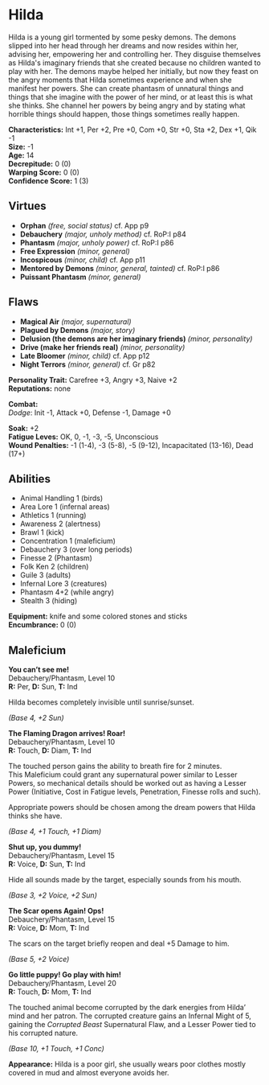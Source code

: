 # Hilda

Hilda is a young girl tormented by some pesky demons. The demons slipped into her head through her dreams and now resides within her, advising her, empowering her and controlling her. They disguise themselves as Hilda's imaginary friends that she created because no children wanted to play with her. The demons maybe helped her initially, but now they feast on the angry moments that Hilda sometimes experience and when she manifest her powers. She can create phantasm of unnatural things and things that she imagine with the power of her mind, or at least this is what she thinks. She channel her powers by being angry and by stating what horrible things should happen, those things sometimes really happen.

**Characteristics:** Int +1, Per +2, Pre +0, Com +0, Str +0, Sta +2, Dex +1, Qik -1  
**Size:** -1  
**Age:** 14  
**Decrepitude:** 0 (0)  
**Warping Score:** 0 (0)  
**Confidence Score:** 1 (3)

## Virtues

- **Orphan** _(free, social status)_ cf. App p9
- **Debauchery** _(major, unholy method)_ cf. RoP:I p84
- **Phantasm** _(major, unholy power)_ cf. RoP:I p86
- **Free Expression** _(minor, general)_
- **Incospicous** _(minor, child)_ cf. App p11
- **Mentored by Demons** _(minor, general, tainted)_ cf. RoP:I p86
- **Puissant Phantasm** _(minor, general)_

## Flaws
- **Magical Air** _(major, supernatural)_
- **Plagued by Demons** _(major, story)_
- **Delusion (the demons are her imaginary friends)** _(minor, personality)_
- **Drive (make her friends real)** _(minor, personality)_
- **Late Bloomer** _(minor, child)_ cf. App p12
- **Night Terrors** _(minor, general)_ cf. Gr p82

**Personality Trait:** Carefree +3, Angry +3, Naive +2   
**Reputations:** none

**Combat:**  
*Dodge*: Init -1, Attack +0, Defense -1, Damage +0  

**Soak:** +2  
**Fatigue Leves:** OK, 0, -1, -3, -5, Unconscious  
**Wound Penalties:** -1 (1-4), -3 (5-8), -5 (9-12), Incapacitated (13-16), Dead (17+)

## Abilities

+ Animal Handling 1 (birds)
+ Area Lore 1 (infernal areas)
+ Athletics 1 (running)
+ Awareness 2 (alertness)
+ Brawl 1 (kick)
+ Concentration 1 (maleficium)
+ Debauchery 3 (over long periods)
+ Finesse 2 (Phantasm)
+ Folk Ken 2 (children)
+ Guile 3 (adults)
+ Infernal Lore 3 (creatures)
+ Phantasm 4+2 (while angry)
+ Stealth 3 (hiding)

**Equipment:** knife and some colored stones and sticks  
**Encumbrance:** 0 (0)

## Maleficium

**You can’t see me!**  
Debauchery/Phantasm, Level 10  
**R:** Per, **D:** Sun, **T:** Ind  

Hilda becomes completely invisible until sunrise/sunset.  

*(Base 4, +2 Sun)*

**The Flaming Dragon arrives! Roar!**  
Debauchery/Phantasm, Level 10  
**R:** Touch, **D:** Diam, **T:** Ind  

The touched person gains the ability to breath fire for 2 minutes.  
This Maleficium could grant any supernatural power similar to Lesser Powers, so mechanical details should be worked out as having a Lesser Power (Initiative, Cost in Fatigue levels, Penetration, Finesse rolls and such).

Appropriate powers should be chosen among the dream powers that Hilda thinks she have.

*(Base 4, +1 Touch, +1 Diam)*

**Shut up, you dummy!**  
Debauchery/Phantasm, Level 15  
**R:** Voice, **D:** Sun, **T:** Ind  
 
Hide all sounds made by the target, especially sounds from his mouth.
 
*(Base 3, +2 Voice, +2 Sun)*

**The Scar opens Again! Ops!**  
Debauchery/Phantasm, Level 15  
**R:** Voice, **D:** Mom, **T:** Ind  
 
The scars on the target briefly reopen and deal +5 Damage to him.

*(Base 5, +2 Voice)*

**Go little puppy! Go play with him!**  
Debauchery/Phantasm, Level 20  
**R:** Touch, **D:** Mom, **T:** Ind  

The touched animal become corrupted by the dark energies from Hilda’ mind and her patron. The corrupted creature gains an Infernal Might of 5, gaining the *Corrupted Beast* Supernatural Flaw, and a Lesser Power tied to his corrupted nature. 

*(Base 10, +1 Touch, +1 Conc)*

**Appearance:** Hilda is a poor girl, she usually wears poor clothes mostly covered in mud and almost everyone avoids her.